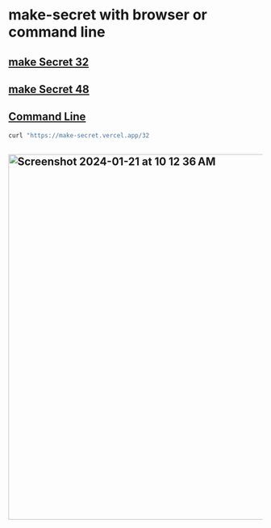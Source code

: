 # make-secret with browser or command line

## <a href="https://make-secret.vercel.app/32">make Secret 32

## <a href="https://make-secret.vercel.app/48">make Secret 48

## Command Line

```bash
curl "https://make-secret.vercel.app/32

```
## <img width="723" alt="Screenshot 2024-01-21 at 10 12 36 AM" src="https://github.com/sudo-self/make-secret/assets/119916323/a9e29c23-7b04-4166-9471-ee53eff2e1c0">
